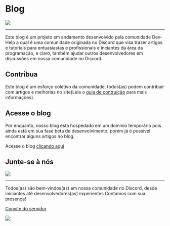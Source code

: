 # Blog
![](https://i.imgur.com/PYW4hlM.png)
<hr/>
Este blog é um projeto em andamento desenvolvido pela comunidade Dev-Help a qual é uma comunidade originada no Discord que visa trazer artigos e tutoriais para entuasiastas e profissionais e inciantes da área da programação, e claro, também ajudar outros desenvolvedores em discussões em nossa comunidade no Discord.

## Contribua
Este blog é um esforço coletivo da comunidade, todos(as) podem contribuir com artigos e melhorias no site(Leia o [guia de contruição](https://github.com/Dev-Help-Oficial/Blog/blob/main/CONTRIBUTE.md) para mais informações).

## Acesse o blog
Por enquanto, nosso blog está hospedado em um domínio temporário pois ainda está em sua fase beta de desenvolvimento, porém já é possível encontrar alguns artigos no blog.

Acesse o blog [clicando aqui](https://dev-help-blog.netlify.app/)

## Junte-se à nós
![](https://i.imgur.com/jCG1OL6.png)
<hr/>
Todos(as) são bem-vindos(as) em nossa comunidade no Discord, desde iniciantes até desenvolvedores(as) experientes Contamos com sua presença!

[Convite do servidor](https://discord.gg/SgmT64twhZ)

![](https://images-ext-2.discordapp.net/external/fzboxeMYv2anhGcp8AtoWQeZnSHCcAnPhP76jKoDnlo/%3Fsize%3D2048/https/cdn.discordapp.com/icons/1144113428726824970/92fe78aa7f44b59ee1a56bf09d919bc4.png?width=473&height=473)
